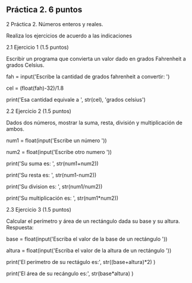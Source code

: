 ## Práctica 2. 6 puntos
2 Práctica 2. Números enteros y reales.

Realiza los ejercicios de acuerdo a las indicaciones

2.1 Ejercicio 1 (1.5 puntos)

Escribir un programa que convierta un valor dado en grados Fahrenheit a grados
Celsius.

fah = input('Escribe la cantidad de grados fahrenheit a convertir: ')

cel = (float(fah)-32)/1.8


print('Esa cantidad equivale a ', str(cel), 'grados celsius')


2.2 Ejercicio 2 (1.5 puntos)

Dados dos números, mostrar la suma, resta, división y multiplicación de
ambos.

num1 = float(input('Escribe un número '))

num2 = float(input('Escribe otro numero '))

print('Su suma es: ', str(num1+num2))

print('Su resta es: ', str(num1-num2))

print('Su division es: ', str(num1/num2))

print('Su multiplicación es: ', str(num1*num2))


2.3 Ejercicio 3 (1.5 puntos)

Calcular el perímetro y área de un rectángulo dada su base y su altura.
Respuesta:

base = float(input('Escriba el valor de la base de un rectángulo '))


altura = float(input('Escriba el valor de la altura de un rectángulo '))


print('El perímetro de su rectágulo es:', str((base+altura)*2) )

print('El área de su recángulo es:', str(base*altura) )
